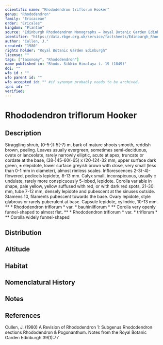 ```yaml
---
scientific name: "Rhododendron triflorum Hooker"
genus: "Rhododendron"
family: "Ericaceae"
order: "Ericales"
kingdom: "Plantae"
source: "Edinburgh Rhododendron Monographs – Royal Botanic Garden Edinburgh"
identifier: "https://data.rbge.org.uk/service/factsheets/Edinburgh_Rhododendron_Monographs.xhtml"
author: "Cullen, J."
created: "1980"
rights holder: "Royal Botanic Garden Edinburgh"
license: ""
tags: ["taxonomy", "Rhododendron"]
name published in: "Rhodo. Sikkim Himalaya t. 19 (1849)"
doi: ""
wfo id : ""
wfo parent id: ""
wfo accepted id: "" #if synonym probably needs to be archived.                      
ipni id: ""
verified:
---
```


                       

# Rhododendron triflorum Hooker

## Description
Straggling shrub, (0-5-)l-5(-7) m, bark of mature shoots smooth, reddish brown, peeling. Leaves usually evergreen, sometimes semi-deciduous, ovate or lanceolate, rarely narrowly elliptic, acute at apex, truncate or cordate at the base, (38-)45-60(-65) x (20-)24-32 mm, upper surface dark green, ± elepidote, lower surface greyish brown with close, very small (less than 0-1 mm in diameter), almost rimless scales. Inflorescences 2-3(-4)-flowered, pedicels lepidote, 8-13 mm. Calyx small, inconspicuous, usually ± undulate, rarely more conspicuously 5-lobed, lepidote. Corolla variable in shape, pale yellow, yellow suffused with red, or with dark red spots, 21-30 mm, tube 7-12 mm, densely lepidote and pubescent at the sinuses outside. Stamens 10, filaments pubescent towards the base. Ovary lepidote, style glabrous or rarely puberulent at base. Capsule lepidote, cylindric, 10-13 mm. ** * Rhododendron triflorum * var. * bauhiniiflorum * ** Corolla very openly funnel-shaped to almost flat. ** * Rhododendron triflorum * var. * triflorum * ** Corolla widely funnel-shaped

## Distribution


## Altitude


## Habitat


## Nomenclatural History

                       
## Notes


## References

Cullen, J. (1980) A Revision of Rhododendron 1: Subgenus Rhododendron sections Rhododendron & Pogonanthum. Notes from the Royal Botanic Garden Edinburgh 39(1):77
